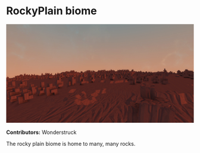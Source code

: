 # RockyPlain biome

![Hero Image](./screenshot.jpg)

**Contributors:** Wonderstruck

The rocky plain biome is home to many, many rocks.
